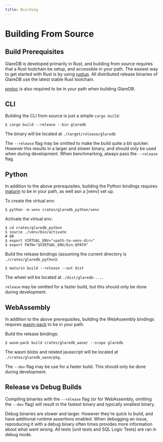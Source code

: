 ```yaml
---
title: Building
---
```


# Building From Source

## Build Prerequisites

GlareDB is developed primarily in Rust, and building from source requires that a
Rust toolchain be setup, and accessible in your path. The easiest way to get
started with Rust is by using [rustup]. All distributed release binaries of
GlareDB use the latest stable Rust toolchain.

[protoc] is also required to be in your path when building GlareDB.

## CLI

Building the CLI from source is just a simple `cargo build`:

```shell
$ cargo build --release --bin glaredb
```

The binary will be located at `./target/release/glaredb`

The `--release` flag may be omitted to make the build quite a bit quicker.
However this results in a larger and slower binary, and should only be used when
during development. When benchmarking, always pass the `--release` flag.

## Python

In addition to the above prerequisites, building the Python bindings requires
[maturin] to be in your path, as well asn a [venv] set up.

To create the virtual env:

```shell
$ python -m venv crates/glaredb_python/venv
```

Activate the virtual env:

```shell
$ cd crates/glaredb_python
$ source ./venv/bin/activate
# OR
$ export VIRTUAL_ENV="<path-to-venv-dir>"
$ export PATH="$VIRTUAL_ENV/bin:$PATH"
```

Build the release bindings (assuming the current directory is
`./crates/glaredb_python`):

```shell
$ maturin build --release --out dist
```

The wheel will be located at `./dist/glaredb-...`.

`release` may be omitted for a faster build, but this should only be done during
development.

## WebAssembly

In addition to the above prerequisites, building the WebAssembly bindings
requires [wasm-pack] to be in your path.

Build the release bindings:

```shell
$ wasm-pack build crates/glaredb_wasm/ --scope glaredb
```

The wasm blobs and related javascript will be located at `./crates/glaredb_wasm/pkg`.

The `--dev` flag may be use for a faster build. This should only be done during
development.

## Release vs Debug Builds

Compiling binaries with the `--release` flag (or for WebAssembly, omitting the
`--dev` flag) will result in the fastest binary and typically smallest binary.

Debug binaries are slower and larger. However they're quick to build, and have
additional runtime assertions enabled. When debugging an issue, reproducing it
with a debug binary often times provides more information about what went wrong.
All tests (unit tests and SQL Logic Tests) are ran in debug mode.

[wasm-pack]: https://github.com/rustwasm/wasm-pack
[maturin]: https://github.com/PyO3/maturin
[protoc]: https://protobuf.dev/installation/
[rustup]: https://rustup.rs/
